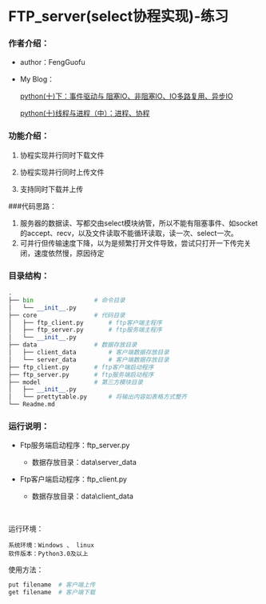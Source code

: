 # FTP_server(select协程实现)-练习

### 作者介绍：

- author：FengGuofu

- My Blog：  

  [python(十)下：事件驱动与 阻塞IO、非阻塞IO、IO多路复用、异步IO](http://blog.csdn.net/fgf00/article/details/52793739)

  [python(十)线程与进程（中）：进程、协程](http://blog.csdn.net/fgf00/article/details/52790360)

### 功能介绍：

1. 协程实现并行同时下载文件

2. 协程实现并行同时上传文件

3. 支持同时下载并上传


###代码思路：

1. 服务器的数据读、写都交由select模块纳管，所以不能有阻塞事件、如socket的accept、recv，以及文件读取不能循环读取，读一次、select一次。
2. 可并行但传输速度下降，以为是频繁打开文件导致，尝试只打开一下传完关闭，速度依然慢，原因待定


### 目录结构：

```python
.
├── bin					# 命令目录
│   └── __init__.py
├── core				# 代码目录
│   ├── ftp_client.py		# ftp客户端主程序
│   ├── ftp_server.py		# ftp服务端主程序
│   └── __init__.py
├── data				# 数据存放目录
│   ├── client_data			# 客户端数据存放目录
│   └── server_data			# 客户端数据存放目录
├── ftp_client.py		# ftp客户端启动程序
├── ftp_server.py		# ftp服务端启动程序
├── model				# 第三方模块目录
│   ├── __init__.py
│   └── prettytable.py		# 将输出内容如表格方式整齐
└── Readme.md
```

### 运行说明：

- Ftp服务端启动程序：ftp_server.py

  - 数据存放目录：data\server_data

- Ftp客户端启动程序：ftp_client.py

  - 数据存放目录：data\client_data

  ​


运行环境：

```
系统环境：Windows 、 linux
软件版本：Python3.0及以上
```

使用方法：

```python
put filename  # 客户端上传
get filename  # 客户端下载
```

